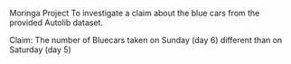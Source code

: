 Moringa Project
To investigate a claim about the blue cars from the provided Autolib dataset.

Claim: The number of Bluecars taken on Sunday (day 6) different than on Saturday (day 5)
